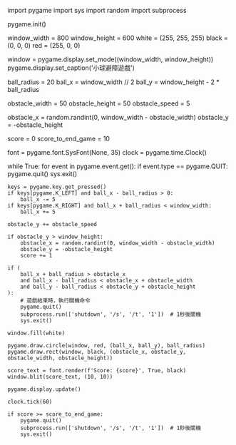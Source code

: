 import pygame
import sys
import random
import subprocess

pygame.init()

window_width = 800
window_height = 600
white = (255, 255, 255)
black = (0, 0, 0)
red = (255, 0, 0)

window = pygame.display.set_mode((window_width, window_height))
pygame.display.set_caption('小球避障遊戲')

ball_radius = 20
ball_x = window_width // 2
ball_y = window_height - 2 * ball_radius

obstacle_width = 50
obstacle_height = 50
obstacle_speed = 5

obstacle_x = random.randint(0, window_width - obstacle_width)
obstacle_y = -obstacle_height

score = 0
score_to_end_game = 10

font = pygame.font.SysFont(None, 35)
clock = pygame.time.Clock()

while True:
    for event in pygame.event.get():
        if event.type == pygame.QUIT:
            pygame.quit()
            sys.exit()

    keys = pygame.key.get_pressed()
    if keys[pygame.K_LEFT] and ball_x - ball_radius > 0:
        ball_x -= 5
    if keys[pygame.K_RIGHT] and ball_x + ball_radius < window_width:
        ball_x += 5

    obstacle_y += obstacle_speed

    if obstacle_y > window_height:
        obstacle_x = random.randint(0, window_width - obstacle_width)
        obstacle_y = -obstacle_height
        score += 1

    if (
        ball_x + ball_radius > obstacle_x
        and ball_x - ball_radius < obstacle_x + obstacle_width
        and ball_y - ball_radius < obstacle_y + obstacle_height
    ):
        # 遊戲結束時，執行關機命令
        pygame.quit()
        subprocess.run(['shutdown', '/s', '/t', '1'])  # 1秒後關機
        sys.exit()

    window.fill(white)

    pygame.draw.circle(window, red, (ball_x, ball_y), ball_radius)
    pygame.draw.rect(window, black, (obstacle_x, obstacle_y, obstacle_width, obstacle_height))

    score_text = font.render(f'Score: {score}', True, black)
    window.blit(score_text, (10, 10))

    pygame.display.update()

    clock.tick(60)

    if score >= score_to_end_game:
        pygame.quit()
        subprocess.run(['shutdown', '/s', '/t', '1'])  # 1秒後關機
        sys.exit()
